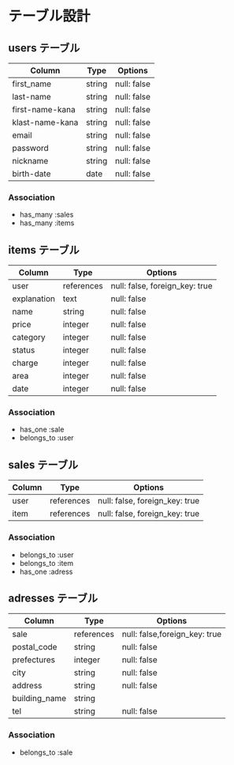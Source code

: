 # テーブル設計
## users テーブル

| Column           | Type    | Options     |
| ---------------- | ------- | ----------- |
| first_name       | string  | null: false |
| last-name        | string  | null: false |
| first-name-kana  | string  | null: false |
| klast-name-kana  | string  | null: false |
| email            | string  | null: false |
| password         | string  | null: false |
| nickname         | string  | null: false |
| birth-date       | date    | null: false |

### Association

- has_many :sales
- has_many :items

## items テーブル

| Column      | Type       | Options                        |
| ----------- | ---------- | ------------------------------ |
| user        | references | null: false, foreign_key: true |
| explanation | text       | null: false                    |
| name        | string     | null: false                    |  
| price       | integer    | null: false                    |   
| category    | integer    | null: false                    | 
| status      | integer    | null: false                    | 
| charge      | integer    | null: false                    | 
| area        | integer    | null: false                    | 
| date        | integer    | null: false                    | 

### Association

- has_one :sale
- belongs_to :user

## sales テーブル

| Column | Type       | Options                        |
| ------ | ---------- | ------------------------------ |
| user   | references | null: false, foreign_key: true |
| item   | references | null: false, foreign_key: true |

### Association

- belongs_to :user
- belongs_to :item
- has_one :adress

## adresses テーブル

| Column        | Type       | Options                       |
| ------------- | ---------- | ----------------------------- |
| sale          | references | null: false,foreign_key: true |
| postal_code   | string     | null: false                   |
| prefectures   | integer    | null: false                   |
| city          | string     | null: false                   |
| address       | string     | null: false                   |
| building_name | string     |                               |
| tel           | string     | null: false                   |

### Association

- belongs_to :sale
